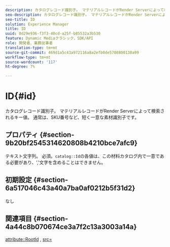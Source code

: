 ```yaml
---
description: カタログレコード識別子。 マテリアルレコードがRender Serverによって検索されるキー値。 通常は、SKU番号など、短く一意な素材識別子です。
seo-description: カタログレコード識別子。 マテリアルレコードがRender Serverによって検索されるキー値。 通常は、SKU番号など、短く一意な素材識別子です。
seo-title: ID
solution: Experience Manager
title: ID
uuid: 0d29e936-f3f3-40cd-a25f-b85532a3b530
feature: Dynamic Mediaクラシック，SDK/API
role: 開発者、業務従事者
translation-type: tm+mt
source-git-commit: 469d1a5c43a972116a8a2efb0de5708800130a99
workflow-type: tm+mt
source-wordcount: '117'
ht-degree: 7%

---
```



# ID{#id}

カタログレコード識別子。 マテリアルレコードがRender Serverによって検索されるキー値。 通常は、SKU番号など、短く一意な素材識別子です。

## プロパティ {#section-9b20bf2545314620808b4210bce7afc9}

テキスト文字列。 必須。`catalog::Id`の各値は、この材料カタログ内で一意である必要があり、&#39;,&#39;文字を含めることはできません。

## 初期設定 {#section-6a517046c43a40a7ba0af0212b5f31d2}

なし

## 関連項目 {#section-4a44c8b070674ce3a7f2c13a3003a14a}

[attribute::RootId](../../../../../ir-api/material-cat/image-rendering-api-ref/c-ir-material-catalog/c-ir-attributes-reference/r-ir-rootid.md#reference-54b42b7125824be593378c1accb70d5a) ,  [src=](../../../../../ir-api/http-protocol/image-rendering-api-ref/c-ir-http-protocol-ref/c-ir-http-protocol-command-reference/r-ir-src.md#reference-62c98abad22149d68d405ed6aaff8272)

